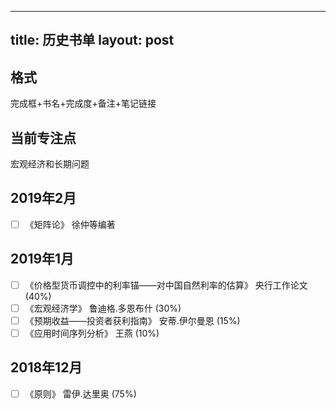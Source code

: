 
---
title: 历史书单
layout: post
---

## 格式
完成框+书名+完成度+备注+笔记链接

## 当前专注点
宏观经济和长期问题

## 2019年2月
+ [ ] 《矩阵论》 徐仲等编著

## 2019年1月
+ [ ] 《价格型货币调控中的利率锚——对中国自然利率的估算》 央行工作论文 (40%)
+ [ ] 《宏观经济学》 鲁迪格.多恩布什  (30%)
+ [ ] 《预期收益——投资者获利指南》 安蒂.伊尔曼恩 (15%)
+ [ ] 《应用时间序列分析》 王燕 (10%)

## 2018年12月
+ [ ] 《原则》 雷伊.达里奥 (75%)